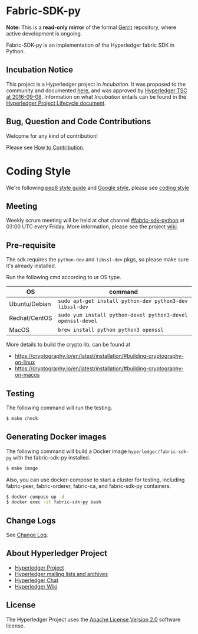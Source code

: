 # Fabric-SDK-py

**Note:** This is a **read-only mirror** of the formal [Gerrit](https://gerrit.hyperledger.org/r/#/admin/projects/fabric-sdk-py) repository, where active development is ongoing.

Fabric-SDK-py is an implementation of the Hyperledger fabric SDK in Python.

## Incubation Notice

This project is a Hyperledger project in _Incubation_. It was proposed to the community and documented [here](https://docs.google.com/document/d/1N-KbwlFb7Oo_pTG2NjjLTqwlhqp_kjyv5fco7VH8WrE/), and was approved by [Hyperledger TSC at 2016-09-08](http://lists.hyperledger.org/pipermail/hyperledger-tsc/2016-September/000292.html). Information on what _Incubation_ entails can be found in the [Hyperledger Project Lifecycle document](https://goo.gl/4edNRc).

## Bug, Question and Code Contributions
Welcome for any kind of contribution!

Please see [How to Contribution](docs/CONTRIBUTING.md).

# Coding Style

We're following [pep8 style guide](https://www.python.org/dev/peps/pep-0008/) and [Google style](https://google.github.io/styleguide/pyguide.html), please see [coding style](docs/code_style.md)

## Meeting

Weekly scrum meeting will be held at chat channel [#fabric-sdk-python](https://chat.hyperledger.org/channel/fabric-sdk-python/) at 03:00 UTC every Friday. More information, please see the project [wiki](wiki.hyperledger.org/projects/fabric-sdk-py.md).

## Pre-requisite

The sdk requires the `python-dev` and `libssl-dev` pkgs, so please make sure it's already installed.

Run the following cmd according to ur OS type.

| OS | command |
| -- | ---------- |
| Ubuntu/Debian | `sudo apt-get install python-dev python3-dev libssl-dev` |
| Redhat/CentOS | `sudo yum install python-devel python3-devel openssl-devel` |
| MacOS | `brew install python python3 openssl` |

More details to build the crypto lib, can be found at

* https://cryptography.io/en/latest/installation/#building-cryptography-on-linux
* https://cryptography.io/en/latest/installation/#building-cryptography-on-macos


## Testing
The following command will run the testing.

```sh
$ make check
```

## Generating Docker images
The following command will build a Docker image `hyperledger/fabric-sdk-py` with the fabric-sdk-py installed.

```sh
$ make image
```

Also, you can use docker-compose to start a cluster for testing, including fabric-peer, fabric-orderer, fabric-ca, and fabric-sdk-py containers. 

```sh
$ docker-compose up -d
$ docker exec -it fabric-sdk-py bash
```

## Change Logs
See [Change Log](docs/change_log.md).

## About Hyperledger Project

* [Hyperledger Project](https://www.hyperledger.org)
* [Hyperledger mailing lists and archives](http://lists.hyperledger.org/)
* [Hyperledger Chat](http://chat.hyperledger.org)
* [Hyperledger Wiki](https://github.com/hyperledger/hyperledger/wiki)

## License <a name="license"></a>
The Hyperledger Project uses the [Apache License Version 2.0](LICENSE) software license.
